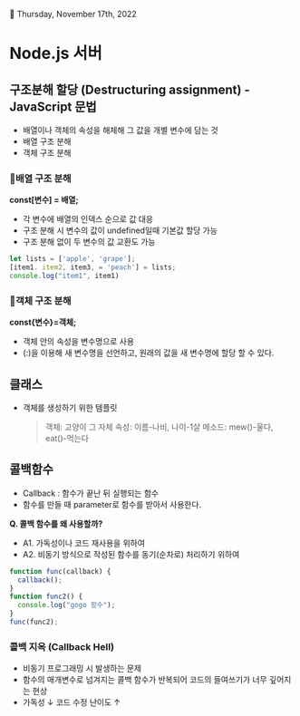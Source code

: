 🌱 Thursday, November 17th, 2022

# Node.js 서버

## 구조분해 할당 (Destructuring assignment) - JavaScript 문법

- 배열이나 객체의 속성을 해체해 그 값을 개별 변수에 담는 것
- 배열 구조 분해
- 객체 구조 분해

### 📕배열 구조 분해

**const[변수] = 배열;**

- 각 변수에 배열의 인덱스 순으로 값 대응
- 구조 분해 시 변수의 값이 undefined일때 기본값 할당 가능
- 구조 분해 없이 두 변수의 값 교환도 가능

```javascript
let lists = ['apple', 'grape'];
[item1. item2, item3, = 'peach'] = lists;
console.log("item1", item1)
```

### 📕객체 구조 분해

**const{변수}=객체;**

- 객체 안의 속성을 변수명으로 사용
- (:)을 이용해 새 변수명을 선언하고, 원래의 값을 새 변수명에 할당 할 수 있다.

## 클래스

- 객체를 생성하기 위한 템플릿
  > 객체: 고양이 그 자체
  > 속성: 이름-나비, 나이-1살
  > 메소드: mew()-울다, eat()-먹는다

## 콜백함수

- Callback : 함수가 끝난 뒤 실행되는 함수
- 함수를 만들 때 parameter로 함수를 받아서 사용한다.

**Q. 콜백 함수를 왜 사용할까?**

- A1. 가독성이나 코드 재사용을 위하여
- A2. 비동기 방식으로 작성된 함수를 동기(순차로) 처리하기 위하여

```javascript
function func(callback) {
  callback();
}
function func2() {
  console.log("gogo 함수");
}
func(func2);
```

### 콜백 지옥 (Callback Hell)

- 비동기 프로그래밍 시 발생하는 문제
- 함수의 매개변수로 넘겨지는 콜백 함수가 반복되어 코드의 들여쓰기가 너무 깊어지는 현상
- 가독성 ↓ 코드 수정 난이도 ↑
